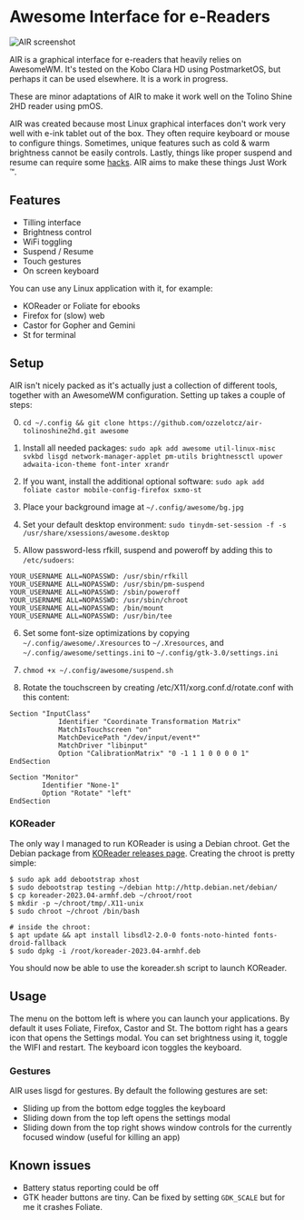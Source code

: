 # Awesome Interface for e-Readers

![AIR screenshot](https://user-images.githubusercontent.com/55081/172224765-9f0efab0-f555-45b5-a053-186d2300373a.png)

AIR is a graphical interface for e-readers that heavily relies on AwesomeWM. It's tested on the Kobo Clara HD using PostmarketOS, but perhaps it can be used elsewhere. It is a work in progress.

These are minor adaptations of AIR to make it work well on the Tolino Shine 2HD reader using pmOS.

AIR was created because most Linux graphical interfaces don't work very well with e-ink tablet out of the box. They often require keyboard or mouse to configure things. Sometimes, unique features such as cold & warm brightness cannot be easily controls. Lastly, things like proper suspend and resume can require some [hacks](suspend.sh). AIR aims to make these things Just Work ™️. 

## Features

- Tilling interface
- Brightness control
- WiFi toggling
- Suspend / Resume
- Touch gestures
- On screen keyboard

You can use any Linux application with it, for example:

- KOReader or Foliate for ebooks
- Firefox for (slow) web
- Castor for Gopher and Gemini
- St for terminal

## Setup

AIR isn't nicely packed as it's actually just a collection of different tools, together with an AwesomeWM configuration. Setting up takes a couple of steps:

0. `cd ~/.config && git clone https://github.com/ozzelotcz/air-tolinoshine2hd.git awesome`

1. Install all needed packages: `sudo apk add awesome util-linux-misc svkbd lisgd network-manager-applet pm-utils brightnessctl upower adwaita-icon-theme font-inter xrandr`

2. If you want, install the additional optional software: `sudo apk add foliate castor mobile-config-firefox sxmo-st`

3. Place your background image at `~/.config/awesome/bg.jpg`

4. Set your default desktop environment: `sudo tinydm-set-session -f -s /usr/share/xsessions/awesome.desktop`

5. Allow password-less rfkill, suspend and poweroff by adding this to `/etc/sudoers`:
```
YOUR_USERNAME ALL=NOPASSWD: /usr/sbin/rfkill
YOUR_USERNAME ALL=NOPASSWD: /usr/sbin/pm-suspend
YOUR_USERNAME ALL=NOPASSWD: /sbin/poweroff
YOUR_USERNAME ALL=NOPASSWD: /usr/sbin/chroot
YOUR_USERNAME ALL=NOPASSWD: /bin/mount
YOUR_USERNAME ALL=NOPASSWD: /usr/bin/tee
```

6. Set some font-size optimizations by copying `~/.config/awesome/.Xresources` to `~/.Xresources`, and `~/.config/awesome/settings.ini` to `~/.config/gtk-3.0/settings.ini`

7. `chmod +x ~/.config/awesome/suspend.sh`

8. Rotate the touchscreen by creating /etc/X11/xorg.conf.d/rotate.conf with this content:
```
Section "InputClass"
            Identifier "Coordinate Transformation Matrix"
            MatchIsTouchscreen "on"
            MatchDevicePath "/dev/input/event*"
            MatchDriver "libinput"
            Option "CalibrationMatrix" "0 -1 1 1 0 0 0 0 1"
EndSection

Section "Monitor"
        Identifier "None-1"
        Option "Rotate" "left"
EndSection
```

### KOReader

The only way I managed to run KOReader is using a Debian chroot. Get the Debian package from [KOReader releases page](https://github.com/koreader/koreader/releases). Creating the chroot is pretty simple:

```
$ sudo apk add debootstrap xhost
$ sudo debootstrap testing ~/debian http://http.debian.net/debian/
$ cp koreader-2023.04-armhf.deb ~/chroot/root 
$ mkdir -p ~/chroot/tmp/.X11-unix
$ sudo chroot ~/chroot /bin/bash

# inside the chroot:
$ apt update && apt install libsdl2-2.0-0 fonts-noto-hinted fonts-droid-fallback 
$ sudo dpkg -i /root/koreader-2023.04-armhf.deb
```

You should now be able to use the koreader.sh script to launch KOReader.

## Usage

The menu on the bottom left is where you can launch your applications. By default it uses Foliate, Firefox, Castor and St. The bottom right has a gears icon that opens the Settings modal. You can set brightness using it, toggle the WIFI and restart. The keyboard icon toggles the keyboard.

### Gestures

AIR uses lisgd for gestures. By default the following gestures are set:

- Sliding up from the bottom edge toggles the keyboard
- Sliding down from the top left opens the settings modal
- Sliding down from the top right shows window controls for the currently focused window (useful for killing an app)

## Known issues

- Battery status reporting could be off
- GTK header buttons are tiny. Can be fixed by setting `GDK_SCALE` but for me it crashes Foliate.

